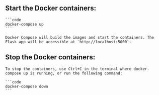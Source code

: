 ## Start the Docker containers:

    ```code
    docker-compose up
    ```

    Docker Compose will build the images and start the containers. The Flask app will be accessible at `http://localhost:5000`.

## Stop the Docker containers:

    To stop the containers, use Ctrl+C in the terminal where docker-compose up is running, or run the following command:

    ```code
    docker-compose down
    ```